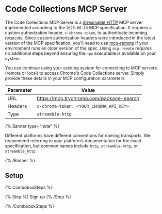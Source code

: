 # Code Collections MCP Server

The Code Collections MCP Server is a [Streamable HTTP](https://modelcontextprotocol.io/specification/2025-03-26/basic/transports#streamable-http) MCP server implemented according to the `2025-06-18` MCP specification. It requires a custom authorization header, `x-chroma-token`, to authenticate incoming requests. Since custom authorization headers were introduced in the latest version of the MCP specification, you'll need to use [mcp-remote](https://github.com/geelen/mcp-remote) if your environment runs an older version of the spec. Using `mcp-remote` requires no additional steps beyond ensuring the `npx` executable is available on your system.

You can continue using your existing system for connecting to MCP servers (remote or local) to access Chroma's Code Collections server. Simply provide these details in your MCP configuration parameters:

| Parameter | Value                                    |
|-----------|------------------------------------------|
| URL       | https://mcp.trychroma.com/package-search |
| Headers   | `x-chroma-token: <YOUR_CHROMA_API_KEY>`  |
| Type      | `streamble-http`                         |

{% Banner type="note" %}

Different platforms have different conventions for naming transports. We recommend referring to your platform’s documentation for the exact specification, but common names include `http`, `streamble-http`, or `streamble_http`.

{% /Banner %}

## Setup

{% ComboboxSteps %}

{% Step %}
Sign up
{% /Step %}

{% /ComboboxSteps %}
